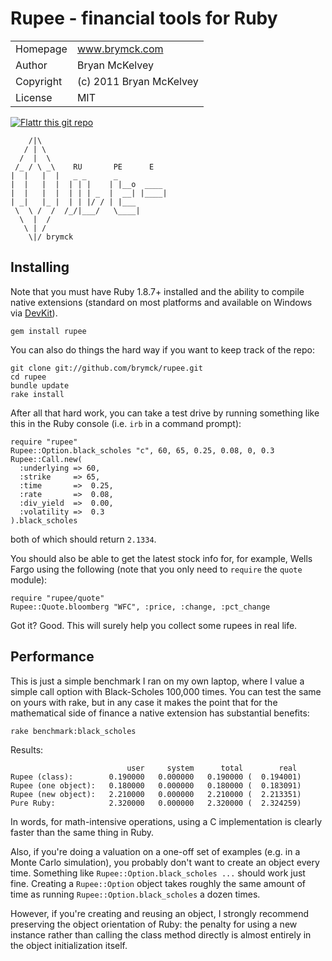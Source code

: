 Rupee - financial tools for Ruby
================================

<table>
  <tr>
    <td>Homepage</td>
    <td><a href="http://www.brymck.com">www.brymck.com</a></td>
  </tr>
  <tr>
    <td>Author</td>
    <td>Bryan McKelvey</td>
  </tr>
  <tr>
    <td>Copyright</td>
    <td>(c) 2011 Bryan McKelvey</td>
  </tr>
  <tr>
    <td>License</td>
    <td>MIT</td>
  </tr>
</table>

[![Flattr this git repo](http://api.flattr.com/button/flattr-badge-large.png)](https://flattr.com/submit/auto?user_id=brymck&url=https://github.com/brymck/rupee&title=rupee&language=en_GB&tags=github&category=software)

        /|\
       / | \
      /  |  \
     /_ / \ _\    RU       PE      E
    |  |   |  |   _ _      _
    |  |   |  |  | | |    | |__o  ____
    |  |   |  |  | | | _  |  __| |____|
    | _|   |_ |  | | |/ / | |___
     \  \ /  /  /_/|___/   \____|
      \  |  /
       \ | /
        \|/ brymck

Installing
----------

Note that you must have Ruby 1.8.7+ installed and the ability to compile native
extensions (standard on most platforms and available on Windows via
[DevKit](http://rubyinstaller.org/downloads/)).

    gem install rupee

You can also do things the hard way if you want to keep track of the repo:

    git clone git://github.com/brymck/rupee.git
    cd rupee
    bundle update
    rake install

After all that hard work, you can take a test drive by running something like
this in the Ruby console (i.e. `irb` in a command prompt):

    require "rupee"
    Rupee::Option.black_scholes "c", 60, 65, 0.25, 0.08, 0, 0.3
    Rupee::Call.new(
      :underlying => 60,
      :strike     => 65,
      :time       =>  0.25,
      :rate       =>  0.08,
      :div_yield  =>  0.00,
      :volatility =>  0.3
    ).black_scholes

both of which should return `2.1334`.

You should also be able to get the latest stock info for, for example, Wells
Fargo using the following (note that you only need to `require` the `quote`
module):

    require "rupee/quote"
    Rupee::Quote.bloomberg "WFC", :price, :change, :pct_change

Got it? Good. This will surely help you collect some rupees in real life.

Performance
-----------

This is just a simple benchmark I ran on my own laptop, where I value a simple
call option with Black-Scholes 100,000 times. You can test the same on yours
with rake, but in any case it makes the point that for the mathematical side
of finance a native extension has substantial benefits:

    rake benchmark:black_scholes

Results:

                              user     system      total        real
    Rupee (class):        0.190000   0.000000   0.190000 (  0.194001)
    Rupee (one object):   0.180000   0.000000   0.180000 (  0.183091)
    Rupee (new object):   2.210000   0.000000   2.210000 (  2.213351)
    Pure Ruby:            2.320000   0.000000   2.320000 (  2.324259)

In words, for math-intensive operations, using a C implementation is clearly
faster than the same thing in Ruby.

Also, if you're doing a valuation on a one-off set of examples (e.g. in a Monte
Carlo simulation), you probably don't want to create an object every time.
Something like `Rupee::Option.black_scholes ...` should work just fine.
Creating a `Rupee::Option` object takes roughly the same amount of time as
running `Rupee::Option.black_scholes` a dozen times.

However, if you're creating and reusing an object, I strongly recommend
preserving the object orientation of Ruby: the penalty for using a new instance
rather than calling the class method directly is almost entirely in the object
initialization itself.
